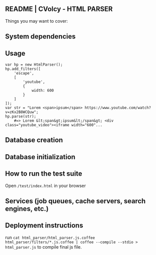 README | CVolcy - HTML PARSER
----

Things you may want to cover:

## System dependencies

## Usage

```
var hp = new HtmlParser();
hp.add_filters([
	'escape',
	[
		'youtube',
		{
			width: 600
		}
	]
]);
var str = "Lorem <span>ipsum</span> https://www.youtube.com/watch?v=zKx2B8WCQuw";
hp.parse(str); 
	#=> Lorem &lt;span&gt;ipsum&lt;/span&gt; <div class="youtube_video"><iframe width="600"...
```

## Database creation

## Database initialization

## How to run the test suite

Open `/test/index.html` in your browser

## Services (job queues, cache servers, search engines, etc.)

## Deployment instructions

run `cat html_parser/html_parser.js.coffee html_parser/filters/*.js.coffee | coffee --compile --stdio > html_parser.js` to compile final js file.
